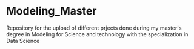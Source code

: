 # Modeling_Master
Repository for the upload of different prjects done during my master's degree in Modeling for Science and technology with the specialization in Data Science
